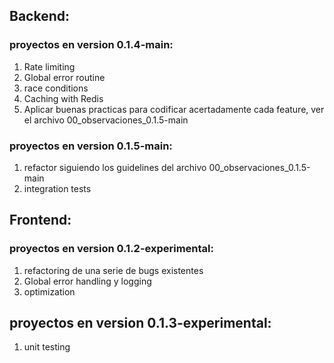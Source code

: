 
## Backend:

### proyectos en version 0.1.4-main:

1. Rate limiting
2. Global error routine
3. race conditions
4. Caching with Redis
5. Aplicar buenas practicas para codificar acertadamente cada feature, ver el archivo 00_observaciones_0.1.5-main

### proyectos en version 0.1.5-main:

1. refactor siguiendo los guidelines del archivo 00_observaciones_0.1.5-main
2. integration tests


## Frontend:

### proyectos en version 0.1.2-experimental:

1. refactoring de una serie de bugs existentes
2. Global error handling y logging
3. optimization

## proyectos en version 0.1.3-experimental:
1. unit testing